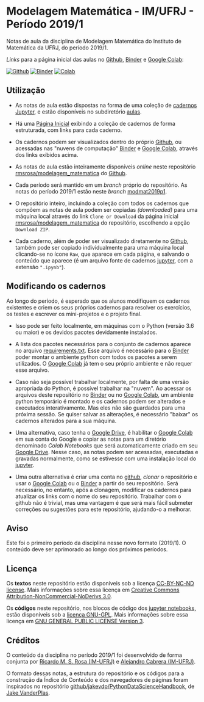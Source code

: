 # Modelagem Matemática - IM/UFRJ - Período 2019/1

Notas de aula da disciplina de Modelagem Matemática do Instituto de Matemática da UFRJ, do período 2019/1.

*Links* para a página inicial das aulas no [Github](https://github.com), [Binder](https://beta.mybinder.org/) e [Google Colab](http://colab.research.google.com):

[![Github](https://img.shields.io/badge/view%20on-github-orange)](aulas/00.00-Pagina_Inicial.ipynb) [![Binder](https://mybinder.org/badge.svg)](https://mybinder.org/v2/gh/rmsrosa/modelagem_matematica/master?filepath=aulas%2F00.00-Pagina_Inicial.ipynb) [![Colab](https://colab.research.google.com/assets/colab-badge.svg)](https://colab.research.google.com/github/rmsrosa/modelagem_matematica/blob/master/aulas/00.00-Pagina_Inicial.ipynb)

## Utilização

- As notas de aula estão dispostas na forma de uma coleção de [cadernos Jupyter](https://jupyter.org/), e estão disponíveis no subdiretório [aulas](aulas).

- Há uma [Página Inicial](aulas/00.00-Pagina_Inicial.ipynb) exibindo a coleção de cadernos de forma estruturada, com links para cada caderno.

- Os cadernos podem ser visualizados dentro do próprio [Github](https://github.com), ou acessadas nas "nuvens de computação" [Binder](https://beta.mybinder.org/) e [Google Colab](http://colab.research.google.com), através dos links exibidos acima.

- As notas de aula estão inteiramente disponíveis *online* neste repositório [rmsrosa/modelagem_matematica](https://github.com/rmsrosa/modelagem_matematica) do [Github](https://github.com).

- Cada período será mantido em um *branch* próprio do repositório. As notas do período 2019/1 estão neste *branch* [modmat2019p1](https://github.com/rmsrosa/modelagem_matematica/tree/modmat2019p1).

- O repositório inteiro, incluindo a coleção com todos os cadernos que compõem as notas de aula podem ser copiadas *(downloaded)* para uma máquina local através do link `Clone or Download` da página inicial [rmsrosa/modelagem_matematica](https://github.com/rmsrosa/modelagem_matematica) do repositório, escolhendo a opção `Download ZIP`.

- Cada caderno, além de poder ser visualizado diretamente no [Github](https://github.com), também pode ser copiado individualmente para uma máquina local clicando-se no ícone `Raw`, que aparece em cada página, e salvando o conteúdo que aparece (é um arquivo fonte de cadernos [jupyter](https://jupyter.org/), com a extensão `".ipynb"`).

## Modificando os cadernos

Ao longo do período, é esperado que os alunos modifiquem os cadernos existentes e criem os seus próprios cadernos para resolver os exercícios, os testes e escrever os mini-projetos e o projeto final.

- Isso pode ser feito localmente, em máquinas com o Python (versão 3.6 ou maior) e os devidos pacotes devidamente instalados.

- A lista dos pacotes necessários para o conjunto de cadernos aparece no arquivo [requirements.txt](requirements.txt). Esse arquivo é necessário para o [Binder](https://beta.mybinder.org/) poder montar o ambiente python com todos os pacotes a serem utilizados. O [Google Colab](http://colab.research.google.com) já tem o seu próprio ambiente e não requer esse arquivo.

- Caso não seja possível trabalhar localmente, por falta de uma versão apropriada do Python, é possível trabalhar na "nuvem". Ao acessar os arquivos deste repositório no [Binder](https://beta.mybinder.org/) ou no [Google Colab](http://colab.research.google.com), um ambiente python temporário é montado e os cadernos podem ser alterados e executados interativamente. Mas eles não são guardados para uma próxima sessão. Se quiser salvar as alterações, é necessário "baixar" os cadernos alterados para a sua máquina.

- Uma alternativa, caso tenha o [Google Drive](https://www.google.com/drive/), é habilitar o [Google Colab](http://colab.research.google.com) em sua conta do Google e copiar as notas para um diretório denominado *Colab Notebooks* que será automaticamente criado em seu [Google Drive](https://www.google.com/drive/). Nesse caso, as notas podem ser acessadas, executadas e gravadas normalmente, como se estivesse com uma instalação local do [jupyter](https://jupyter.org/).

- Uma outra alternativa é criar uma conta no [github](https://github.com), *clonar* o repositório e usar o [Google Colab](http://colab.research.google.com) ou o [Binder](https://beta.mybinder.org/) a partir do seu repositório. Será necessário, no entanto, após a clonagem, modificar os cadernos para atualizar os links com o nome do seu repositório. Trabalhar com o github não é trivial, mas uma vantagem é que será mais fácil submeter correções ou sugestões para este repositório, ajudando-o a melhorar.

## Aviso

Este foi o primeiro período da disciplina nesse novo formato (2019/1). O conteúdo deve ser aprimorado ao longo dos próximos períodos.

## Licença

Os **textos** neste repositório estão disponíveis sob a licença [CC-BY-NC-ND license](LICENSE-TEXT). Mais informações sobre essa licença em [Creative Commons Attribution-NonCommercial-NoDerivs 3.0](https://creativecommons.org/licenses/by-nc-nd/3.0/us/legalcode).

Os **códigos** neste repositório, nos blocos de código dos [jupyter notebooks,](https://jupyter.org/) estão disponíveis sob a [licença GNU-GPL](LICENSE-CODEE). Mais informações sobre essa licença em [GNU GENERAL PUBLIC LICENSE Version 3](https://www.gnu.org/licenses/gpl.html).

## Créditos

O conteúdo da disciplina no período 2019/1 foi desenvolvido de forma conjunta por [Ricardo M. S. Rosa (IM-UFRJ)](http://www.dma.im.ufrj.br/~rrosa) e [Alejandro Cabrera (IM-UFRJ)](http://www.dma.im.ufrj.br/~acabrera/).

O formato dessas notas, a estrutura do repositório e os códigos para a construção da Índice de Conteúdo e dos navegadores de páginas foram inspirados no repositório [github/jakevdp/PythonDataScienceHandbook](https://github.com/jakevdp/PythonDataScienceHandbook), de [Jake VanderPlas](http://vanderplas.com).
